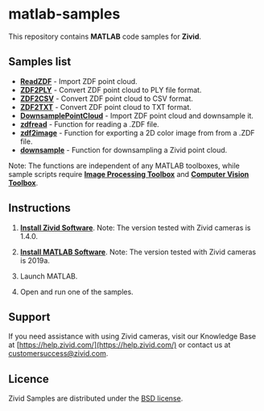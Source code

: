 # matlab-samples

This repository contains **MATLAB** code samples for **Zivid**.

## Samples list

- [**ReadZDF**](ReadZDF.m) - Import ZDF point cloud.
- [**ZDF2PLY**](ZDF2PLY.m) - Convert ZDF point cloud to PLY file format.
- [**ZDF2CSV**](ZDF2CSV.m) - Convert ZDF point cloud to CSV format.
- [**ZDF2TXT**](ZDF2TXT.m) - Convert ZDF point cloud to TXT format.
- [**DownsamplePointCloud**](DownsamplePointCloud.m) - Import ZDF point cloud and downsample it.
- [**zdfread**](zdfread.m) - Function for reading a .ZDF file.
- [**zdf2image**](zdf2image.m) - Function for exporting a 2D color image from from a .ZDF file.
- [**downsample**](downsample.m) - Function for downsampling a Zivid point cloud.

Note: The functions are independent of any MATLAB toolboxes, while sample scripts require [**Image Processing Toolbox**](https://se.mathworks.com/products/image.html) and [**Computer Vision Toolbox**](https://se.mathworks.com/products/computer-vision.html).

## Instructions

1. [**Install Zivid Software**](https://www.zivid.com/downloads).
Note: The version tested with Zivid cameras is 1.4.0.

2. [**Install MATLAB Software**](https://se.mathworks.com/products/matlab.html).
Note: The version tested with Zivid cameras is 2019a.

3. Launch MATLAB.

4. Open and run one of the samples.

## Support
If you need assistance with using Zivid cameras, visit our Knowledge Base at [https://help.zivid.com/](https://help.zivid.com/) or contact us at [customersuccess@zivid.com](mailto:customersuccess@zivid.com).

## Licence
Zivid Samples are distributed under the [BSD license](LICENSE).
